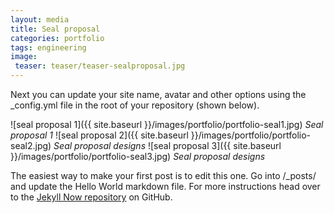 ```yaml
---
layout: media
title: Seal proposal
categories: portfolio
tags: engineering
image:
 teaser: teaser/teaser-sealproposal.jpg
---
```


Next you can update your site name, avatar and other options using the _config.yml file in the root of your repository (shown below).

![seal proposal 1]({{ site.baseurl }}/images/portfolio/portfolio-seal1.jpg)
*Seal proposal 1*
![seal proposal 2]({{ site.baseurl }}/images/portfolio/portfolio-seal2.jpg)
*Seal proposal designs*
![seal proposal 3]({{ site.baseurl }}/images/portfolio/portfolio-seal3.jpg)
*Seal proposal designs*

The easiest way to make your first post is to edit this one. Go into /_posts/ and update the Hello World markdown file. For more instructions head over to the [Jekyll Now repository](https://github.com/barryclark/jekyll-now) on GitHub.